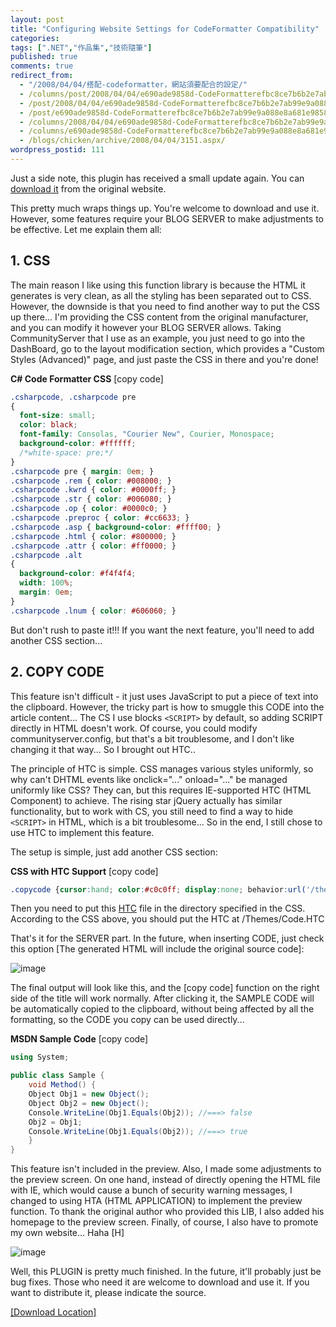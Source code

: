 ```yaml
---
layout: post
title: "Configuring Website Settings for CodeFormatter Compatibility"
categories:
tags: [".NET","作品集","技術隨筆"]
published: true
comments: true
redirect_from:
  - "/2008/04/04/搭配-codeformatter，網站須要配合的設定/"
  - /columns/post/2008/04/04/e690ade9858d-CodeFormatterefbc8ce7b6b2e7ab99e9a088e8a681e9858de59088e79a84e8a8ade5ae9a.aspx/
  - /post/2008/04/04/e690ade9858d-CodeFormatterefbc8ce7b6b2e7ab99e9a088e8a681e9858de59088e79a84e8a8ade5ae9a.aspx/
  - /post/e690ade9858d-CodeFormatterefbc8ce7b6b2e7ab99e9a088e8a681e9858de59088e79a84e8a8ade5ae9a.aspx/
  - /columns/2008/04/04/e690ade9858d-CodeFormatterefbc8ce7b6b2e7ab99e9a088e8a681e9858de59088e79a84e8a8ade5ae9a.aspx/
  - /columns/e690ade9858d-CodeFormatterefbc8ce7b6b2e7ab99e9a088e8a681e9858de59088e79a84e8a8ade5ae9a.aspx/
  - /blogs/chicken/archive/2008/04/04/3151.aspx/
wordpress_postid: 111
---
```


Just a side note, this plugin has received a small update again. You can [download it](http://www.chicken-house.net/files/chicken/ChickenHouse.LiveWriterAddIns.zip) from the original website.

This pretty much wraps things up. You're welcome to download and use it. However, some features require your BLOG SERVER to make adjustments to be effective. Let me explain them all:

## 1. **CSS**

The main reason I like using this function library is because the HTML it generates is very clean, as all the styling has been separated out to CSS. However, the downside is that you need to find another way to put the CSS up there... I'm providing the CSS content from the original manufacturer, and you can modify it however your BLOG SERVER allows. Taking CommunityServer that I use as an example, you just need to go into the DashBoard, go to the layout modification section, which provides a "Custom Styles (Advanced)" page, and just paste the CSS in there and you're done!

**C# Code Formatter CSS** [copy code]

```css
.csharpcode, .csharpcode pre
{
  font-size: small;
  color: black;
  font-family: Consolas, "Courier New", Courier, Monospace;
  background-color: #ffffff;
  /*white-space: pre;*/
}
.csharpcode pre { margin: 0em; }
.csharpcode .rem { color: #008000; }
.csharpcode .kwrd { color: #0000ff; }
.csharpcode .str { color: #006080; }
.csharpcode .op { color: #0000c0; }
.csharpcode .preproc { color: #cc6633; }
.csharpcode .asp { background-color: #ffff00; }
.csharpcode .html { color: #800000; }
.csharpcode .attr { color: #ff0000; }
.csharpcode .alt 
{
  background-color: #f4f4f4;
  width: 100%;
  margin: 0em;
}
.csharpcode .lnum { color: #606060; }
```

But don't rush to paste it!!! If you want the next feature, you'll need to add another CSS section...

## 2. **COPY CODE**

This feature isn't difficult - it just uses JavaScript to put a piece of text into the clipboard. However, the tricky part is how to smuggle this CODE into the article content... The CS I use blocks `<SCRIPT>` by default, so adding SCRIPT directly in HTML doesn't work. Of course, you could modify communityserver.config, but that's a bit troublesome, and I don't like changing it that way... So I brought out HTC..

The principle of HTC is simple. CSS manages various styles uniformly, so why can't DHTML events like onclick="..." onload="..." be managed uniformly like CSS? They can, but this requires IE-supported HTC (HTML Component) to achieve. The rising star jQuery actually has similar functionality, but to work with CS, you still need to find a way to hide `<SCRIPT>` in HTML, which is a bit troublesome... So in the end, I still chose to use HTC to implement this feature.

The setup is simple, just add another CSS section:

**CSS with HTC Support** [copy code]

```css
.copycode {cursor:hand; color:#c0c0ff; display:none; behavior:url('/themes/code.htc'); }
```

Then you need to put this [HTC](http://localhost/themes/code.htc) file in the directory specified in the CSS. According to the CSS above, you should put the HTC at /Themes/Code.HTC

That's it for the SERVER part. In the future, when inserting CODE, just check this option [The generated HTML will include the original source code]:

![image](/wp-content/be-files/WindowsLiveWriter/CodeFormatter_9FE0/image_9.png)

The final output will look like this, and the [copy code] function on the right side of the title will work normally. After clicking it, the SAMPLE CODE will be automatically copied to the clipboard, without being affected by all the formatting, so the CODE you copy can be used directly...

**MSDN Sample Code** [copy code]

```csharp
using System;

public class Sample {
    void Method() {
    Object Obj1 = new Object();
    Object Obj2 = new Object();
    Console.WriteLine(Obj1.Equals(Obj2)); //===> false
    Obj2 = Obj1;
    Console.WriteLine(Obj1.Equals(Obj2)); //===> true
    }
}
```

This feature isn't included in the preview. Also, I made some adjustments to the preview screen. On one hand, instead of directly opening the HTML file with IE, which would cause a bunch of security warning messages, I changed to using HTA (HTML APPLICATION) to implement the preview function. To thank the original author who provided this LIB, I also added his homepage to the preview screen. Finally, of course, I also have to promote my own website... Haha [H]

![image](/wp-content/be-files/WindowsLiveWriter/CodeFormatter_9FE0/image_8.png)

Well, this PLUGIN is pretty much finished. In the future, it'll probably just be bug fixes. Those who need it are welcome to download and use it. If you want to distribute it, please indicate the source.

[[Download Location]](http://www.chicken-house.net/files/chicken/ChickenHouse.LiveWriterAddIns.zip)
